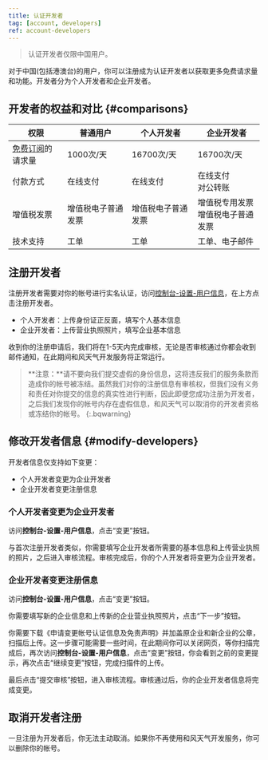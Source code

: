```yaml
---
title: 认证开发者
tag: [account, developers]
ref: account-developers
---
```


> 认证开发者仅限中国用户。

对于中国(包括港澳台)的用户，你可以注册成为认证开发者以获取更多免费请求量和功能。开发者分为个人开发者和企业开发者。

## 开发者的权益和对比 {#comparisons}

|权限|普通用户|个人开发者|企业开发者|
|---|---|---|---|
|[免费订阅](/docs/finance/subscription/#free-subscription)的请求量|1000次/天|16700次/天|16700次/天|
|付款方式|在线支付|在线支付|在线支付<br />对公转账|
|增值税发票|增值税电子普通发票|增值税电子普通发票|增值税专用发票<br />增值税电子普通发票|
|技术支持|工单|工单|工单、电子邮件|

## 注册开发者

注册开发者需要对你的帐号进行实名认证，访问[控制台-设置-用户信息](https://console-test.qweather.com/#/user/space)，在上方点击注册开发者。

- 个人开发者：上传身份证正反面，填写个人基本信息
- 企业开发者：上传营业执照照片，填写企业基本信息

收到你的注册申请后，我们将在1-5天内完成审核，无论是否审核通过你都会收到邮件通知，在此期间和风天气开发服务将正常运行。

> **注意：**请不要向我们提交虚假的身份信息，这将违反我们的服务条款而造成你的帐号被冻结。虽然我们对你的注册信息有审核权，但我们没有义务和责任对你提交的信息的真实性进行判断，因此即便您成功注册为开发者，之后我们发现你的帐号内存在虚假信息，和风天气可以取消你的开发者资格或冻结你的帐号。
{:.bqwarning}

## 修改开发者信息 {#modify-developers}

开发者信息仅支持如下变更：

- 个人开发者变更为企业开发者
- 企业开发者变更注册信息

### 个人开发者变更为企业开发者

访问**控制台-设置-用户信息**，点击“变更”按钮。

与首次注册开发者类似，你需要填写企业开发者所需要的基本信息和上传营业执照的照片，之后进入审核流程。审核完成后，你的个人开发者将变更为企业开发者。

### 企业开发者变更注册信息

访问**控制台-设置-用户信息**，点击“变更”按钮。

你需要填写新的企业信息和上传新的企业营业执照照片，点击“下一步”按钮。

你需要下载《申请变更帐号认证信息及免责声明》并加盖原企业和新企业的公章，扫描后上传。这一步骤可能需要一些时间，在此期间你可以关闭网页，等你扫描完成后，再次访问**控制台-设置-用户信息**，点击“变更”按钮，你会看到之前的变更提示，再次点击“继续变更”按钮，完成扫描件的上传。

最后点击“提交审核”按钮，进入审核流程。审核通过后，你的企业开发者信息将完成变更。

## 取消开发者注册

一旦注册为开发者后，你无法主动取消。如果你不再使用和风天气开发服务，你可以删除你的帐号。


